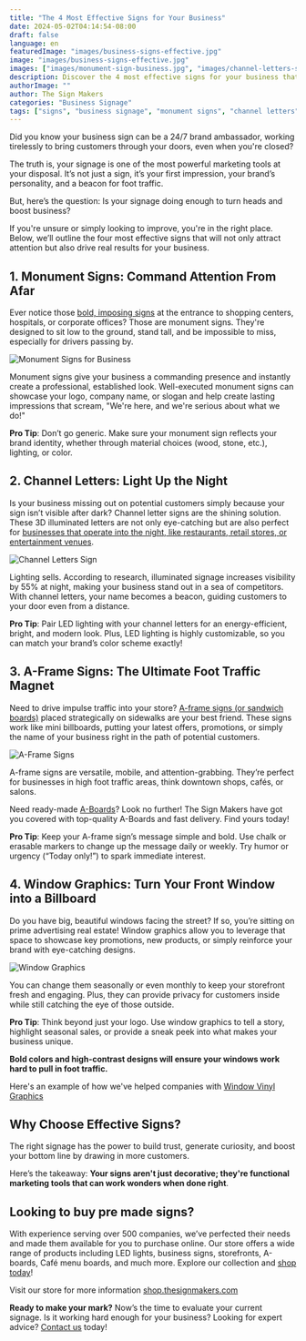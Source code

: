 ```yaml
---
title: "The 4 Most Effective Signs for Your Business"
date: 2024-05-02T04:14:54-08:00
draft: false
language: en
featuredImage: "images/business-signs-effective.jpg"
image: "images/business-signs-effective.jpg"
images: ["images/monument-sign-business.jpg", "images/channel-letters-signs.jpg", "images/a-frame-sign-business.jpg", "images/window-graphics-business.jpg"]
description: Discover the 4 most effective signs for your business that can boost visibility, attract foot traffic, and enhance your brand presence with impactful designs.
authorImage: ""
author: The Sign Makers
categories: "Business Signage"
tags: ["signs", "business signage", "monument signs", "channel letters", "A-frame signs", "window graphics"]
---
```


Did you know your business sign can be a 24/7 brand ambassador, working tirelessly to bring customers through your doors, even when you're closed? 

The truth is, your signage is one of the most powerful marketing tools at your disposal. It’s not just a sign, it’s your first impression, your brand’s personality, and a beacon for foot traffic.

But, here’s the question: Is your signage doing enough to turn heads and boost business?

If you're unsure or simply looking to improve, you're in the right place. Below, we’ll outline the four most effective signs that will not only attract attention but also drive real results for your business.

## 1. Monument Signs: Command Attention From Afar

Ever notice those [bold, imposing signs](/custom-signs/) at the entrance to shopping centers, hospitals, or corporate offices? Those are monument signs. They're designed to sit low to the ground, stand tall, and be impossible to miss, especially for drivers passing by.

![Monument Signs for Business](images/monument-sign-business.jpg)

Monument signs give your business a commanding presence and instantly create a professional, established look. Well-executed monument signs can showcase your logo, company name, or slogan and help create lasting impressions that scream, "We're here, and we're serious about what we do!"

**Pro Tip**: Don’t go generic. Make sure your monument sign reflects your brand identity, whether through material choices (wood, stone, etc.), lighting, or color.

## 2. Channel Letters: Light Up the Night

Is your business missing out on potential customers simply because your sign isn’t visible after dark? Channel letter signs are the shining solution. These 3D illuminated letters are not only eye-catching but are also perfect for [businesses that operate into the night, like restaurants, retail stores, or entertainment venues](https://shop.thesignmakers.com/collections/light-box-signs-illuminated-signs-uk-plug-buy-online-next-day-delivery).

![Channel Letters Sign](images/channel-letters-signs.jpg)

Lighting sells. According to research, illuminated signage increases visibility by 55% at night, making your business stand out in a sea of competitors. With channel letters, your name becomes a beacon, guiding customers to your door even from a distance.

**Pro Tip**: Pair LED lighting with your channel letters for an energy-efficient, bright, and modern look. Plus, LED lighting is highly customizable, so you can match your brand’s color scheme exactly!

## 3. A-Frame Signs: The Ultimate Foot Traffic Magnet

Need to drive impulse traffic into your store? [A-frame signs (or sandwich boards)](https://shop.thesignmakers.com/) placed strategically on sidewalks are your best friend. These signs work like mini billboards, putting your latest offers, promotions, or simply the name of your business right in the path of potential customers.

![A-Frame Signs](images/a-frame-sign-business.png)

A-frame signs are versatile, mobile, and attention-grabbing. They’re perfect for businesses in high foot traffic areas, think downtown shops, cafés, or salons.

Need ready-made [A-Boards](https://shop.thesignmakers.com/)? Look no further! The Sign Makers have got you covered with top-quality A-Boards and fast delivery. Find yours today!

**Pro Tip**: Keep your A-frame sign’s message simple and bold. Use chalk or erasable markers to change up the message daily or weekly. Try humor or urgency (“Today only!”) to spark immediate interest.

## 4. Window Graphics: Turn Your Front Window into a Billboard

Do you have big, beautiful windows facing the street? If so, you’re sitting on prime advertising real estate! Window graphics allow you to leverage that space to showcase key promotions, new products, or simply reinforce your brand with eye-catching designs.

![Window Graphics](images/window-graphics-business.jpg)

You can change them seasonally or even monthly to keep your storefront fresh and engaging. Plus, they can provide privacy for customers inside while still catching the eye of those outside.

**Pro Tip**: Think beyond just your logo. Use window graphics to tell a story, highlight seasonal sales, or provide a sneak peek into what makes your business unique.

**Bold colors and high-contrast designs will ensure your windows work hard to pull in foot traffic.**

Here's an example of how we've helped companies with [Window Vinyl Graphics](/portfolio/pontoon-dock-health-centre/)

## Why Choose Effective Signs?

The right signage has the power to build trust, generate curiosity, and boost your bottom line by drawing in more customers.

Here’s the takeaway: **Your signs aren't just decorative; they're functional marketing tools that can work wonders when done right**.


## Looking to buy pre made signs? 

With experience serving over 500 companies, we’ve perfected their needs and made them available for you to purchase online. Our store offers a wide range of products including LED lights, business signs, storefronts, A-boards, Café menu boards, and much more. Explore our collection and [shop today](https://shop.thesignmakers.com/)!

Visit our store for more information [shop.thesignmakers.com](https://shop.thesignmakers.com/) 



**Ready to make your mark?** Now’s the time to evaluate your current signage. Is it working hard enough for your business? Looking for expert advice? [Contact us](/contact) today!
